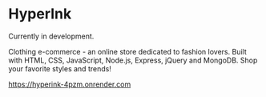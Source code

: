 # HyperInk
Currently in development.

Clothing e-commerce - an online store dedicated to fashion lovers. Built with HTML, CSS, JavaScript, Node.js, Express, jQuery and MongoDB.
Shop your favorite styles and trends!

https://hyperink-4pzm.onrender.com
